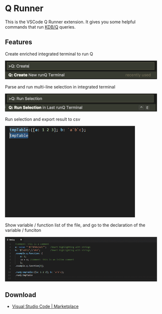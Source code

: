 # Q Runner

This is the VSCode Q Runner extension. It gives you some helpful commands that run [KDB/Q](https://en.wikipedia.org/wiki/Q_(programming_language_from_Kx_Systems)) queries.

## Features

Create enriched integrated terminal to run Q

![Create Terminal](images/create-terminal.png)

Parse and run multi-line selection in integrated terminal

![Run Selection](images/run-selection.png)

Run selection and export result to csv

![Run Selection](images/export.gif)

Show variable / function list of the file, and go to the declaration of the variable / funciton

![Symbol List](images/var-list.gif)


## Download

* [Visual Studio Code | Marketplace](https://marketplace.visualstudio.com/items?itemName=jundu.q-runner)
